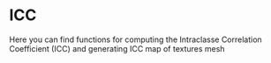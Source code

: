 # ICC
Here you can find  functions for computing the Intraclasse Correlation Coefficient (ICC) and generating ICC map of textures mesh
